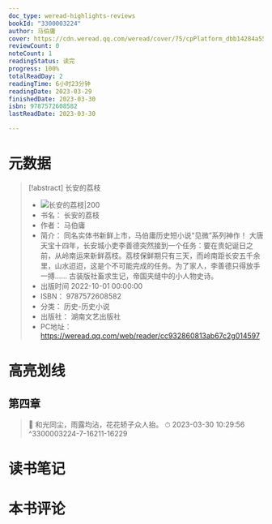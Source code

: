 ```yaml
---
doc_type: weread-highlights-reviews
bookId: "3300003224"
author: 马伯庸
cover: https://cdn.weread.qq.com/weread/cover/75/cpPlatform_dbb14284a55f1e733b60202b0777255d/t7_cpPlatform_dbb14284a55f1e733b60202b0777255d.jpg
reviewCount: 0
noteCount: 1
readingStatus: 读完
progress: 100%
totalReadDay: 2
readingTime: 6小时23分钟
readingDate: 2023-03-29
finishedDate: 2023-03-30
isbn: 9787572608582
lastReadDate: 2023-03-30

---
```

# 元数据
> [!abstract] 长安的荔枝
> - ![ 长安的荔枝|200](https://cdn.weread.qq.com/weread/cover/75/cpPlatform_dbb14284a55f1e733b60202b0777255d/t7_cpPlatform_dbb14284a55f1e733b60202b0777255d.jpg)
> - 书名： 长安的荔枝
> - 作者： 马伯庸
> - 简介： 同名实体书新鲜上市，马伯庸历史短小说“见微”系列神作！
大唐天宝十四年，长安城小吏李善德突然接到一个任务：要在贵妃诞日之前，从岭南运来新鲜荔枝。荔枝保鲜期只有三天，而岭南距长安五千余里，山水迢迢，这是个不可能完成的任务。为了家人，李善德只得放手一搏……
古装版社畜求生记，帝国夹缝中的小人物史诗。
> - 出版时间 2022-10-01 00:00:00
> - ISBN： 9787572608582
> - 分类： 历史-历史小说
> - 出版社： 湖南文艺出版社
> - PC地址：https://weread.qq.com/web/reader/cc932860813ab67c2g014597

# 高亮划线

## 第四章

> 📌 和光同尘，雨露均沾，花花轿子众人抬。 
> ⏱ 2023-03-30 10:29:56 ^3300003224-7-16211-16229

# 读书笔记

# 本书评论
